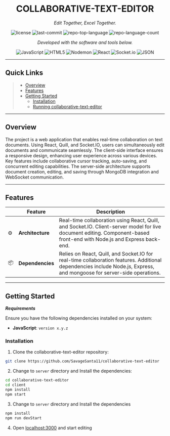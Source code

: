 

<p align="center">
    <h1 align="center">COLLABORATIVE-TEXT-EDITOR</h1>
</p>
<p align="center">
    <em>Edit Together, Excel Together.</em>
</p>
<p align="center">
	<img src="https://img.shields.io/github/license/SavageSanta11/collaborative-text-editor?style=flat&color=0080ff" alt="license">
	<img src="https://img.shields.io/github/last-commit/SavageSanta11/collaborative-text-editor?style=flat&logo=git&logoColor=white&color=0080ff" alt="last-commit">
	<img src="https://img.shields.io/github/languages/top/SavageSanta11/collaborative-text-editor?style=flat&color=0080ff" alt="repo-top-language">
	<img src="https://img.shields.io/github/languages/count/SavageSanta11/collaborative-text-editor?style=flat&color=0080ff" alt="repo-language-count">
<p>
<p align="center">
		<em>Developed with the software and tools below.</em>
</p>
<p align="center">
	<img src="https://img.shields.io/badge/JavaScript-F7DF1E.svg?style=flat&logo=JavaScript&logoColor=black" alt="JavaScript">
	<img src="https://img.shields.io/badge/HTML5-E34F26.svg?style=flat&logo=HTML5&logoColor=white" alt="HTML5">
	<img src="https://img.shields.io/badge/Nodemon-76D04B.svg?style=flat&logo=Nodemon&logoColor=white" alt="Nodemon">
	<img src="https://img.shields.io/badge/React-61DAFB.svg?style=flat&logo=React&logoColor=black" alt="React">
	<img src="https://img.shields.io/badge/Socket.io-010101.svg?style=flat&logo=socketdotio&logoColor=white" alt="Socket.io">
	<img src="https://img.shields.io/badge/JSON-000000.svg?style=flat&logo=JSON&logoColor=white" alt="JSON">
</p>
<hr>

##  Quick Links

> - [ Overview](#-overview)
> - [ Features](#-features)
> - [ Getting Started](#-getting-started)
>   - [ Installation](#-installation)
>   - [ Running collaborative-text-editor](#-running-collaborative-text-editor)
---

##  Overview

The project is a web application that enables real-time collaboration on text documents. Using React, Quill, and Socket.IO, users can simultaneously edit documents and communicate seamlessly. The client-side interface ensures a responsive design, enhancing user experience across various devices. Key features include collaborative cursor tracking, auto-saving, and concurrent editing capabilities. The server-side architecture supports document creation, editing, and saving through MongoDB integration and WebSocket communication. 

---

##  Features

|    |   Feature         | Description |
|----|-------------------|---------------------------------------------------------------|
| ⚙️  | **Architecture**  | Real-time collaboration using React, Quill, and Socket.IO. Client-server model for live document editing. Component-based front-end with Node.js and Express back-end. |
| 📦 | **Dependencies**  | Relies on React, Quill, and Socket.IO for real-time collaboration features. Additional dependencies include Node.js, Express, and mongoose for server-side operations. |




---

##  Getting Started

***Requirements***

Ensure you have the following dependencies installed on your system:

* **JavaScript**: `version x.y.z`

###  Installation

1. Clone the collaborative-text-editor repository:

```sh
git clone https://github.com/SavageSanta11/collaborative-text-editor
```

2. Change to `server` directory and Install the dependencies:

```sh
cd collaborative-text-editor
cd client
npm install
npm start
```

3. Change to `server` directory and Install the dependencies

```sh
npm install
npm run devStart
```
4. Open [localhost:3000](http://localhost:3000) and start editing
